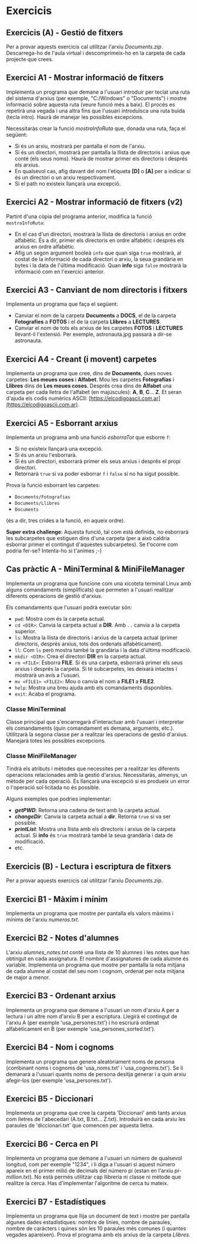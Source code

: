 # Exercicis

## Exercicis (A) - Gestió de fitxers

Per a provar aquests exercicis cal utilitzar l'arxiu *Documents.zip*. Descarrega-ho de l'aula virtual i descomprimeix-ho en la carpeta de cada projecte que crees.

## Exercici A1 - Mostrar informació de fitxers

Implementa un programa que demane a l'usuari introduir per teclat una ruta del sistema d'arxius (per exemple, "C:/Windows" o "Documents") i mostre informació sobre aquesta ruta (veure funció més a baix). El procés es repetirà una vegada i una altra fins que l'usuari introduïsca una ruta buida (tecla intro). Haurà de manejar les possibles excepcions.

Necessitaràs crear la funció *mostraInfoRuta* que, donada una ruta, faça el següent:

- Si és un arxiu, mostrarà per pantalla el nom de l'arxiu.
- Si és un directori, mostrarà per pantalla la llista de directoris i arxius que conté (els seus noms). Haurà de mostrar primer els directoris i després els arxius.
- En qualsevol cas, afig davant del nom l'etiqueta **[D]** o **[A]** per a indicar si és un directori o un arxiu respectivament.
- Si el path no existeix llançarà una excepció.

## Exercici A2 - Mostrar informació de fitxers (v2)

Partint d'una còpia del programa anterior, modifica la funció `mostraInfoRuta`:

- En el cas d'un directori, mostrarà la llista de directoris i arxius en ordre alfabètic. És a dir, primer els directoris en ordre alfabètic i després els arxius en ordre alfabètic.
- Afig un segon argument booleà `info` que quan siga `true` mostrarà, al costat de la informació de cada directori o arxiu, la seua grandària en bytes i la data de l'última modificació. Quan **info** siga `false` mostrarà la informació com en l'exercici anterior.

## Exercici A3 - Canviant de nom directoris i fitxers

Implementa un programa que faça el següent:

- Canviar el nom de la carpeta **Documents** a **DOCS**, el de la carpeta **Fotografies** a **FOTOS** i el de la carpeta **Llibres** a **LECTURES**.
- Canviar el nom de tots els arxius de les carpetes **FOTOS** i **LECTURES** llevant-li l'extensió. Per exemple, astronauta.jpg passarà a dir-se astronauta.

## Exercici A4 - Creant (i movent) carpetes

Implementa un programa que cree, dins de **Documents**, dues noves carpetes: **Les meues coses** i **Alfabet**. Mou les carpetes **Fotografias** i **Llibres** dins de **Les meues coses**. Després crea dins de **Alfabet** una carpeta per cada lletra de l'alfabet (en majúscules): **A**, **B**, **C**... **Z**. Et seran d'ajuda els codis numèrics ASCII: [https://elcodigoascii.com.ar](https://elcodigoascii.com.ar).

## Exercici A5 - Esborrant arxius

Implementa un programa amb una funció *esborraTot* que esborre `f`:  

- Si no existeix llançarà una excepció.  
- Si és un arxiu l'esborrarà.  
- Si és un directori, esborrarà primer els seus arxius i després el propi directori.  
- Retornarà `true` si va poder esborrar `f` i `false` si no ha sigut possible.  

Prova la funció esborrant les carpetes:

- `Documents/Fotografias`
- `Documents/Llibres`
- `Documents`

(és a dir, tres crides a la funció, en aqueix ordre).

**Super extra challenge**: Aquesta funció, tal com està definida, no esborrarà les subcarpetes que estiguen dins d'una carpeta (per a això caldria esborrar primer el contingut d'aquestes subcarpetes). Se t'ocorre com podria fer-se? Intenta-ho si t'animes ;-)

## Cas pràctic A - MiniTerminal & MiniFileManager

Implementa un programa que funcione com una xicoteta terminal Linux amb alguns comandaments (simplificats) que permeten a l'usuari realitzar diferents operacions de gestió d'arxius.  

Els comandaments que l'usuari podrà executar són:  

- `pwd`: Mostra com és la carpeta actual.
- `cd <DIR>`: Canvia la carpeta actual a **DIR**. Amb `..` canvia a la carpeta superior.
- `ls`: Mostra la llista de directoris i arxius de la carpeta actual (primer directoris, després arxius, tots dos ordenats alfabèticament).
- `ll`: Com `ls` però mostra també la grandària i la data d'última modificació.
- `mkdir <DIR>`: Crea el directori **DIR** en la carpeta actual.
- `rm <FILE>`: Esborra **FILE**. Si és una carpeta, esborrarà primer els seus arxius i després la carpeta. Si té subcarpetes, les deixarà intactes i mostrarà un avís a l'usuari.
- `mv <FILE1> <FILE2>`: Mou o canvia el nom a **FILE1** a **FILE2**.
- `help`: Mostra una breu ajuda amb els comandaments disponibles.
- `exit`: Acaba el programa.

### Classe MiniTerminal

Classe principal que s'encarregarà d'interactuar amb l'usuari i interpretar els comandaments (quin comandament es demana, arguments, etc.). Utilitzarà la segona classe per a realitzar les operacions de gestió d'arxius. Manejarà totes les possibles excepcions.

### Classe MiniFileManager

Tindrà els atributs i mètodes que necessites per a realitzar les diferents operacions relacionades amb la gestió d'arxius. Necessitaràs, almenys, un mètode per cada operació. Es llançarà una excepció si es produeix un error o l'operació sol·licitada no és possible.  

Alguns exemples que podries implementar:  

- ***getPWD***: Retorna una cadena de text amb la carpeta actual.  
- ***changeDir***: Canvia la carpeta actual a **dir**. Retorna `true` si va ser possible.  
- ***printList***: Mostra una llista amb els directoris i arxius de la carpeta actual. Si **info** és `true` mostrarà també la seua grandària i data de modificació.  
- etc.  

## Exercicis (B) - Lectura i escriptura de fitxers

Per a provar aquests exercicis cal utilitzar l'arxiu *Documents.zip*.

## Exercici B1 - Màxim i mínim

Implementa un programa que mostre per pantalla els valors màxims i mínims de l'arxiu *numeros.txt*.

## Exercici B2 - Notes d'alumnes

L'arxiu *alumnes_notes.txt* conté una llista de 10 alumnes i les notes que han obtingut en cada assignatura. El nombre d'assignatures de cada alumne és variable. Implementa un programa que mostre per pantalla la nota mitjana de cada alumne al costat del seu nom i cognom, ordenat per nota mitjana de major a menor.

## Exercici B3 - Ordenant arxius

Implementa un programa que demane a l'usuari un nom d'arxiu A per a lectura i un altre nom d'arxiu B per a escriptura. Llegirà el contingut de l'arxiu A (per exemple 'usa_persones.txt') i ho escriurà ordenat alfabèticament en B (per exemple 'usa_persones_sorted.txt').

## Exercici B4 - Nom i cognoms

Implementa un programa que genere aleatòriament noms de persona (combinant noms i cognoms de 'usa_noms.txt' i 'usa_cognoms.txt'). Se li demanarà a l'usuari quants noms de persona desitja generar i a quin arxiu afegir-los (per exemple 'usa_persones.txt').

## Exercici B5 - Diccionari

Implementa un programa que cree la carpeta 'Diccionari' amb tants arxius com lletres de l'abecedari (A.txt, B.txt… Z.txt). Introduirà en cada arxiu les paraules de 'diccionari.txt' que comencen per aquesta lletra.

## Exercici B6 - Cerca en PI

Implementa un programa que demane a l'usuari un número de qualsevol longitud, com per exemple "1234", i li diga a l'usuari si aquest número apareix en el primer milió de decimals del número pi (estan en l'arxiu *pi-million.txt*). No està permés utilitzar cap llibreria ni classe ni mètode que realitze la cerca. Has d'implementar l'algoritme de cerca tu mateix.

## Exercici B7 - Estadístiques

Implementa un programa que llija un document de text i mostre per pantalla algunes dades estadístiques: nombre de línies, nombre de paraules, nombre de caràcters i quines són les 10 paraules més comunes (i quantes vegades apareixen). Prova el programa amb els arxius de la carpeta *Llibres*.
